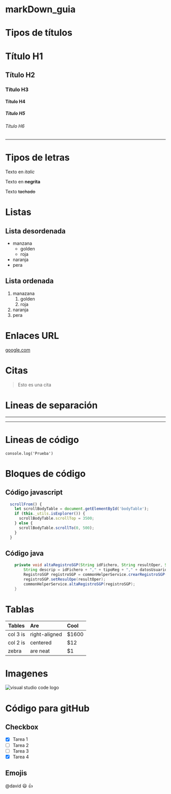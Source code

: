 # markDown_guia
<!-- Con Ctrl + Shift + P  buscamos el previsualizador de MarkDown open preview -->

<!-- Cabeceras -->
# Tipos de títulos
# Título H1
## Título H2
### Título H3
#### Título H4
##### Título H5
###### Título H6
___

# Tipos de letras
<!-- italic-->
Texto en *italic*

<!-- negrita -->
Texto en **negrita**

<!-- tachado -->
Texto ~~tachado~~

# Listas
<!-- Listas desordenadas -->
## Lista desordenada
* manzana
    * golden
    * roja
* naranja
* pera

<!-- Listas ordenada -->
## Lista ordenada
1. manazana
    1. golden
    2. roja
2. naranja
3. pera

<!-- Enlaces url -->
# Enlaces URL
[google.com](http://www.google.com "custom title")

<!-- Citas -->
# Citas
> Esto es una cita

<!-- Lineas de separación -->
# Lineas de separación
---
___

<!-- Lineas de código -->
# Lineas de código
`console.log('Prueba')`

<!-- Bloques de código -->
# Bloques de código
## Código javascript
```javascript 
  scrollFrom() {
    let scrollBodyTable = document.getElementById('bodyTable');
    if (this._utils.isExplorer()) {
      scrollBodyTable.scrollTop = 3500;
    } else {
      scrollBodyTable.scrollTo(0, 500);
    }
  }
```
## Código java
```java
	private void altaRegistroSGP(String idFichero, String resultOper, String tipoReg, String nomTabla, String indSol,DatosUsuario datosUsuario) {
		String descrip = idFichero + "," + tipoReg + "," + datosUsuario.getUsuLogin() + "," + indSol;
		RegistroSGP registroSGP = commonHelperService.crearRegistroSGP(datosUsuario.getUid(),   tipoReg, nomTabla, idFichero, datosUsuario.getClieNom(), descrip, "ARC");
		registroSGP.setResulOpe(resultOper);
		commonHelperService.altaRegistroSGP(registroSGP);
	}
```
<!-- Tablas -->
# Tablas
| Tables    | Are           | Cool  |
|-----------|:--------------|:------|
| col 3 is  | right-aligned | $1600 |
| col 2 is  | centered      |   $12 |
| zebra     | are neat      |    $1 |

<!-- Imagnes -->
# Imagenes
![visual studio code logo](visual-studio-code7642.jpg "vsCode tootip")

<!-- Codigo que se visualiza solo en gitHub -->
# Código para gitHub
## Checkbox
* [x] Tarea 1
* [ ] Tarea 2
* [ ] Tarea 3
* [x] Tarea 4

## Emojis
@david :smiley: :+1:
